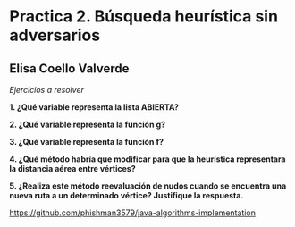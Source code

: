 # Practica 2. Búsqueda heurística sin adversarios
## Elisa Coello Valverde

*Ejercicios a resolver*

**1. ¿Qué variable representa la lista ABIERTA?**

**2. ¿Qué variable representa la función g?**

**3. ¿Qué variable representa la función f?**

**4. ¿Qué método habría que modificar para que la heurística representara**
**la distancia aérea entre vértices?**

**5. ¿Realiza este método reevaluación de nudos cuando se encuentra una**
**nueva ruta a un determinado vértice? Justifique la respuesta.**



https://github.com/phishman3579/java-algorithms-implementation
